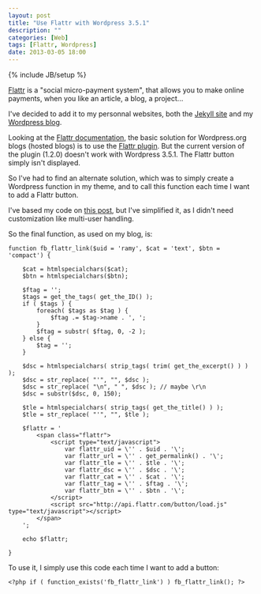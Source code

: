 ```yaml
---
layout: post
title: "Use Flattr with Wordpress 3.5.1"
description: ""
categories: [Web]
tags: [Flattr, Wordpress]
date: 2013-03-05 18:00
---
```

{% include JB/setup %}

[Flattr](http://flattr.com/) is a "social micro-payment system", that allows you to make online payments, when you like an article, a blog, a project...

I've decided to add it to my personnal websites, both the [Jekyll site](http://remyg.fr) and my [Wordpress blog](http://blog.remyg.fr).

Looking at the [Flattr documentation](https://flattr.com/support/button), the basic solution for Wordpress.org blogs (hosted blogs) is to use the [Flattr plugin](https://wordpress.org/extend/plugins/flattr/). But the current version of the plugin (1.2.0) doesn't work with Wordpress 3.5.1. The Flattr button simply isn't displayed.

So I've had to find an alternate solution, which was to simply create a Wordpress function in my theme, and to call this function each time I want to add a Flattr button.

<!--more-->

I've based my code on [this post](http://wpengineer.com/2022/flattr-button-4-wordpress-without-a-plugin/), but I've simplified it, as I didn't need customization like multi-user handling.

So the final function, as used on my blog, is:

	function fb_flattr_link($uid = 'ramy', $cat = 'text', $btn = 'compact') {

		$cat = htmlspecialchars($cat);
		$btn = htmlspecialchars($btn);

		$ftag = '';
		$tags = get_the_tags( get_the_ID() );
		if ( $tags ) {
			foreach( $tags as $tag ) {
				$ftag .= $tag->name . ', ';
			}
			$ftag = substr( $ftag, 0, -2 );
		} else {
			$tag = '';
		}

		$dsc = htmlspecialchars( strip_tags( trim( get_the_excerpt() ) ) );
		$dsc = str_replace( "'", "", $dsc );
		$dsc = str_replace( "\n", " ", $dsc ); // maybe \r\n
		$dsc = substr($dsc, 0, 150);

		$tle = htmlspecialchars( strip_tags( get_the_title() ) );
		$tle = str_replace( "'", "", $tle );

		$flattr = '
			<span class="flattr">
				<script type="text/javascript">
					var flattr_uid = \'' . $uid . '\';
					var flattr_url = \'' . get_permalink() . '\';
					var flattr_tle = \'' . $tle . '\';
					var flattr_dsc = \'' . $dsc . '\';
					var flattr_cat = \'' . $cat . '\';
					var flattr_tag = \'' . $ftag . '\';
					var flattr_btn = \'' . $btn . '\';
				</script>
				<script src="http://api.flattr.com/button/load.js" type="text/javascript"></script>
			</span>
		';

		echo $flattr;

	}

To use it, I simply use this code each time I want to add a button:

	<?php if ( function_exists('fb_flattr_link') ) fb_flattr_link(); ?>

